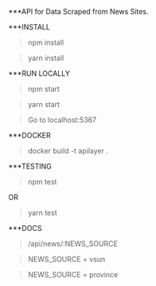***API for Data Scraped from News Sites.

***INSTALL

> npm install

> yarn install

***RUN LOCALLY

> npm start

> yarn start

> Go to localhost:5367

***DOCKER

> docker build -t apilayer .

***TESTING

> npm test

OR

> yarn test

***DOCS

> /api/news/:NEWS_SOURCE

>  NEWS_SOURCE = vsun

>  NEWS_SOURCE = province
